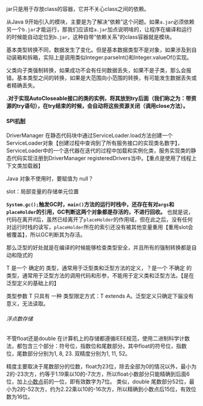 jar只是用于存放class的容器，它并不关心class之间的依赖。

从Java 9开始引入的模块，主要是为了解决“依赖”这个问题。如果`a.jar`必须依赖另一个`b.jar`才能运行，那我们应该给`a.jar`加点说明啥的，让程序在编译和运行的时候能自动定位到`b.jar`，这种自带“依赖关系”的class容器就是模块。





基本类型转换不同，数据发生了变化。但是基本数据类型不是对象，如果涉及到自动装箱和拆箱，实际上是调用类似Integer.parseInt()和Integer.valueOf()实现。

   父类向子类强制转换，如果成功不会有任何数据丢失，如果不是子类，那么会报错。基本类型之间的转换，如果是大范围向小范围的转换，有可能发生数据丢失或者精确丢失。



**.对于实现AutoCloseable接口的类的实例，将其放到try后面（我们称之为：带资源的try语句），在try结束的时候，会自动将这些资源关闭（调用close方法）。**

#### SPI[机制](https://zhuanlan.zhihu.com/p/212850943)

DriverManager 在静态代码块中通过ServiceLoader.load方法创建一个ServiceLoader对象【创建过程中查询到了所有服务接口的实现类名数字】，ServiceLoader中的一个迭代器在迭代的过程中加载和实例化类，服务实现类的静态代码实现注册到DriverManager registeredDrivers当中。【重点是使用了线程上下文类加载器】



Java 对象不使用时，要赋值为 null？

slot：局部变量的存储单元位置

**`System.gc();`触发GC时，`main()`方法的运行时栈中，还存在有对`args`和`placeHolder`的引用，GC判断这两个对象都是存活的，不进行回收。** 也就是说，代码在离开if后，虽然已经离开了`placeHolder`的作用域，但在此之后，没有任何对运行时栈的读写，`placeHolder`所在的索引还没有被其他变量重用【重用slot会被覆盖】，所以GC判断其为存活。



那么泛型的好处就是在编译的时候能够检查类型安全，并且所有的强制转换都是自动和隐式的

T 是一个 确定的 类型，通常用于泛型类和泛型方法的定义，？是一个 不确定 的类型，通常用于泛型方法的调用代码和形参，不能用于定义类和泛型方法。【是在泛型定义的基础上的】

类型参数 T 只具有 一种 类型限定方式：T extends A。泛型定义只确定下届没有意义，无法读取。



###### 浮点数存储

不管float还是double 在计算机上的存储都遵循IEEE规范，使用二进制科学计数法，都包含三个部分：符号位，指数位和尾数部分。其中float的符号位，指数位，尾数部分分别为1,  8,  23.     双精度分别为1,  11,  52。

精度主要取决于尾数部分的位数，float为23位，除去全部为0的情况以外，最小为2的-23次方，约等于1.19乘以10的-7次方，所以float小数部分只能精确到后面6位，加上[小数点](https://www.zhihu.com/search?q=小数点&search_source=Entity&hybrid_search_source=Entity&hybrid_search_extra={"sourceType"%3A"answer"%2C"sourceId"%3A81573345})前的一位，即有效数字为7位。  类似，double 尾数部分52位，最小为2的-52次方，约为2.22乘以10的-16次方，所以精确到小数点后15位，有效位数为16位。







 